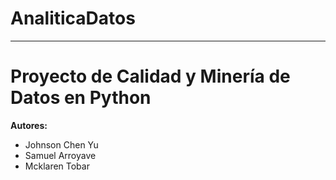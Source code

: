# AnaliticaDatos
---
# Proyecto de Calidad y Minería de Datos en Python

**Autores:**  
- Johnson Chen Yu
- Samuel Arroyave  
- Mcklaren Tobar  
